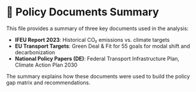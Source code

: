 # 🧾 Policy Documents Summary

This file provides a summary of three key documents used in the analysis:

- **IFEU Report 2023**: Historical CO₂ emissions vs. climate targets  
- **EU Transport Targets**: Green Deal & Fit for 55 goals for modal shift and decarbonization  
- **National Policy Papers (DE)**: Federal Transport Infrastructure Plan, Climate Action Plan 2030

The summary explains how these documents were used to build the policy gap matrix and recommendations.
